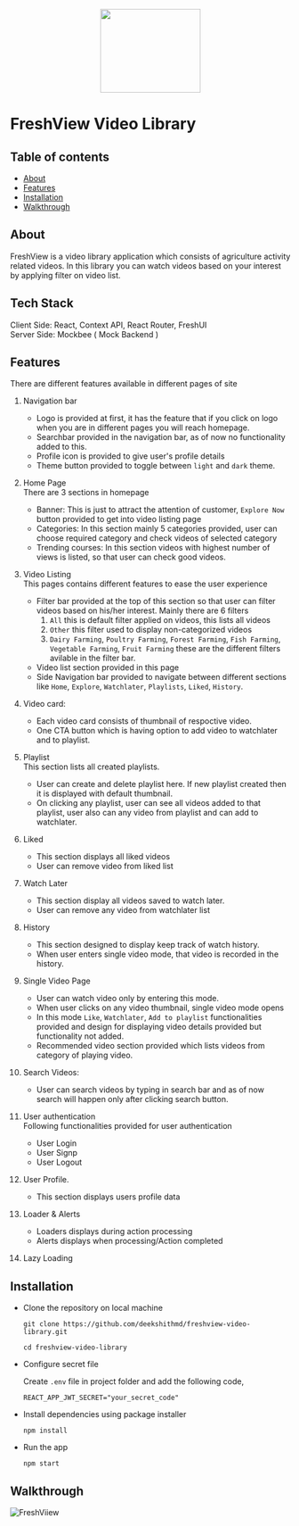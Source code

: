 
<p align="center">
  <img src="https://i.postimg.cc/fR92NM3L/fresh.png" height="150px" width="180px"/>
</p>

# FreshView Video Library

 ## Table of contents
 * [About](#about)
 * [Features](#features)
 * [Installation](#installation)
 * [Walkthrough](#walkthrough)
 
 ## About
 FreshView is a video library application which consists of agriculture activity related videos. In this library you can watch videos based on your interest by applying filter on video list.
 
 ## Tech Stack
   Client Side: React, Context API, React Router, FreshUI <br>
   Server Side: Mockbee ( Mock Backend )
 
 ## Features
 There are different features available in different pages of site
 
 1. Navigation bar
    * Logo is provided at first, it has the feature that if you click on logo when you are in different pages you will reach homepage.
    * Searchbar provided in the navigation bar, as of now no functionality added to this.
    * Profile icon is provided to give user's profile details
    * Theme button provided to toggle between `light` and `dark` theme.
 
 2. Home Page <br>
  There are 3 sections in homepage
    * Banner: 
      This is just to attract the attention of customer, `Explore Now` button provided to get into video listing page
    * Categories: 
      In this section mainly 5 categories provided, user can choose required category and check videos of selected category
    * Trending courses: 
      In this section videos with highest number of views is listed, so that user can check good videos.
    
 3. Video Listing <br>
    This pages contains different features to ease the user experience
      * Filter bar provided at the top of this section so that user can filter videos based on his/her interest. Mainly there are 6 filters
         1. `All` this is default filter applied on videos, this lists all videos
         2. `Other` this filter used to display non-categorized videos
         3. `Dairy Farming`, `Poultry Farming`, `Forest Farming`, `Fish Farming`, `Vegetable Farming`, `Fruit Farming` these are the different filters avilable in the              filter bar.
      * Video list section provided in this page
      * Side Navigation bar provided to navigate between different sections like `Home`, `Explore`, `Watchlater`, `Playlists`, `Liked`, `History`.
 4. Video card:
      * Each video card consists of thumbnail of respoctive video.
      * One CTA button which is having option to add video to watchlater and to playlist.
  
 5. Playlist <br>
    This section lists all created playlists. 
      * User can create and delete playlist here. If new playlist created then it is displayed with default thumbnail.
      * On clicking any playlist, user can see all videos added to that playlist, user also can any video from playlist and can add to watchlater.
 6. Liked <br>
      * This section displays all liked videos
      * User can remove video from liked list
 7. Watch Later <br>
      * This section display all videos saved to watch later.
      * User can remove any video from watchlater list
 8. History <br>
      * This section designed to display keep track of watch history.
      * When user enters single video mode, that video is recorded in the history.
 9. Single Video Page <br>
      * User can watch video only by entering this mode.
      * When user clicks on any video thumbnail, single video mode opens
      * In this mode `Like`, `Watchlater`, `Add to playlist` functionalities provided and design for displaying video details provided but functionality not added.
      * Recommended video section provided which lists videos from category of playing video.
10. Search Videos:
      * User can search videos by typing in search bar and as of now search will happen only after clicking search button.
11. User authentication <br>
      Following functionalities provided for user authentication
      * User Login
      * User Signp
      * User Logout
12. User Profile.<br>
      * This section displays users profile data
13. Loader & Alerts <br>
      * Loaders displays during action processing
      * Alerts displays when processing/Action completed
14. Lazy Loading 

 
## Installation

* Clone the repository on local machine 
  ```
  git clone https://github.com/deekshithmd/freshview-video-library.git
  
  cd freshview-video-library
  ```
* Configure secret file <br>
  
  Create `.env` file in project folder and add the following code,
  ```
  REACT_APP_JWT_SECRET="your_secret_code"
  ```
  
* Install dependencies using package installer 
  ```
  npm install
  ```
  
* Run the app
  ```
  npm start
  ```
  
 ## Walkthrough
 
![FreshViiew](https://github.com/deekshithmd/Data/blob/main/Gifs/freshview-video.gif)

